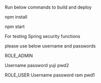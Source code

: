 Run below commands to build and deploy


npm install


npm start



For testing Spring security functions

please use below username and passwords

ROLE_ADMIN

Username  password
yuji      pwd2


ROLE_USER
Username  password
ram       pwd1
